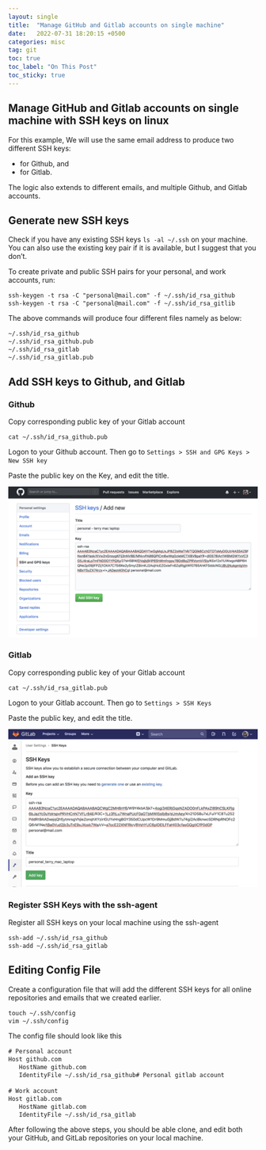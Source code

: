 ```yaml
---
layout: single
title:  "Manage GitHub and Gitlab accounts on single machine"
date:   2022-07-31 18:20:15 +0500
categories: misc
tag: git
toc: true
toc_label: "On This Post"
toc_sticky: true
---
```


## Manage GitHub and Gitlab accounts on single machine with SSH keys on linux
For this example, We will use the same email address to produce two different SSH keys:

- for Github, and
- for Gitlab.

The logic also extends to different emails, and multiple Github, and Gitlab accounts.

## Generate new SSH keys

Check if you have any existing SSH keys `ls -al ~/.ssh` on your machine. You can also use the existing key pair if it is available, but I suggest that you don’t.

To create private and public SSH pairs for your personal, and work accounts, run:

```console
ssh-keygen -t rsa -C "personal@mail.com" -f ~/.ssh/id_rsa_github
ssh-keygen -t rsa -C "personal@mail.com" -f ~/.ssh/id_rsa_gitlib
```

The above commands will produce four different files namely as below:

```console
~/.ssh/id_rsa_github
~/.ssh/id_rsa_github.pub
~/.ssh/id_rsa_gitlab
~/.ssh/id_rsa_gitlab.pub
```

## Add SSH keys to Github, and Gitlab

### Github

Copy corresponding public key of your Gitlab account

```console
cat ~/.ssh/id_rsa_github.pub
```

Logon to your Github account. Then go to `Settings > SSH and GPG Keys > New SSH key`

Paste the public key on the Key, and edit the title.

![Adding SSH keys on GitHub](/assets/images/github.png)

### Gitlab

Copy corresponding public key of your Gitlab account

```console
cat ~/.ssh/id_rsa_gitlab.pub
```

Logon to your Gitlab account. Then go to `Settings > SSH Keys`

Paste the public key, and edit the title.

![Adding SSH keys on GitLab](/assets/images/gitlib.png)

### Register SSH Keys with the ssh-agent

Register all SSH keys on your local machine using the ssh-agent

```console
ssh-add ~/.ssh/id_rsa_github
ssh-add ~/.ssh/id_rsa_gitlab
```

## Editing Config File

Create a configuration file that will add the different SSH keys for all online repositories and emails that we created earlier.

```console
touch ~/.ssh/config
vim ~/.ssh/config
```

The config file should look like this

```console
# Personal account
Host github.com
   HostName github.com
   IdentityFile ~/.ssh/id_rsa_github# Personal gitlab account

# Work account
Host gitlab.com
   HostName gitlab.com
   IdentityFile ~/.ssh/id_rsa_gitlab
```

After following the above steps, you should be able clone, and edit both your GitHub, and GitLab repositories on your local machine.
